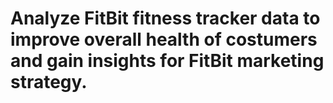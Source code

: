 # Analyze FitBit fitness tracker data to improve overall health of costumers and gain insights for FitBit marketing strategy.
